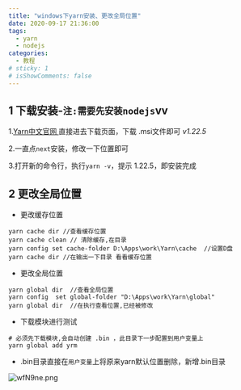 ```yaml
---
title: "windows下yarn安装、更改全局位置"
date: 2020-09-17 21:36:00
tags:
  - yarn
  - nodejs
categories:
  - 教程
# sticky: 1
# isShowComments: false
---
```


## 1 下载安装-`注:需要先安装nodejs`vv
1.[Yarn中文官网 ](https://classic.yarnpkg.com/zh-Hans/docs/install#windows-stable) 直接进去下载页面，下载 .msi文件即可 *v1.22.5*

2.一直点`next`安装，修改一下位置即可

3.打开新的命令行，执行`yarn -v`，提示 1.22.5，即安装完成
## 2 更改全局位置
 * 更改缓存位置
 ```
yarn cache dir //查看缓存位置
yarn cache clean // 清除缓存,在目录
yarn config set cache-folder D:\Apps\work\Yarn\cache  //设置D盘
yarn cache dir //在输出一下目录 看看缓存位置
 ```
 * 更改全局位置
 ```
yarn global dir  //查看全局位置
yarn config  set global-folder "D:\Apps\work\Yarn\global"
yarn global dir  //在执行查看位置,已经被修改
 ```
* 下载模块进行测试
```
# 必须先下载模块,会自动创建 .bin ，此目录下一步配置到用户变量上
yarn global add yrm
```

* .bin目录直接在`用户变量`上将原来yarn默认位置删除，新增.bin目录

<img src="https://s1.ax1x.com/2020/09/17/wfN9ne.png" alt="wfN9ne.png" border="0" />